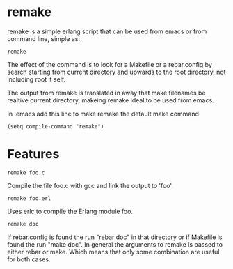 remake
======

remake is a simple erlang script that can be used from emacs
or from command line, simple as:

    remake

The effect of the command is to look for a Makefile or a rebar.config
by search starting from current directory and upwards to the root directory,
not including root it self.

The output from remake is translated in away that make filenames
be realtive current directory, makeing remake ideal to be used
from emacs.


In .emacs add this line to make remake the default make command

    (setq compile-command "remake")

Features
========

    remake foo.c

Compile the file foo.c with gcc and link the output to 'foo'.

    remake foo.erl

Uses erlc to compile the Erlang module foo.

    remake doc

If rebar.config is found the run "rebar doc" in that directory or
if Makefile is found the run "make doc". In general the arguments
to remake is passed to either rebar or make. Which means that only
some combination are useful for both cases.
